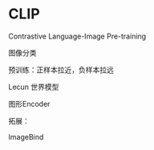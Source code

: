 # CLIP

Contrastive Language-Image Pre-training

图像分类



预训练：正样本拉近，负样本拉远

Lecun 世界模型





图形Encoder



拓展：

ImageBind